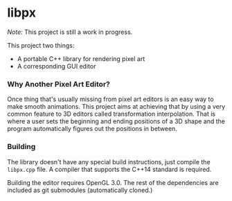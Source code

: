 # libpx

*Note:* This project is still a work in progress.

This project two things:

 - A portable C++ library for rendering pixel art
 - A corresponding GUI editor

### Why Another Pixel Art Editor?

Once thing that's usually missing from pixel art editors is an easy way to make smooth animations.
This project aims at achieving that by using a very common feature to 3D editors called transformation interpolation.
That is where a user sets the beginning and ending positions of a 3D shape and the program automatically figures out the positions in between.

### Building

The library doesn't have any special build instructions, just compile the `libpx.cpp` file.
A compiler that supports the C++14 standard is required.

Building the editor requires OpenGL 3.0. The rest of the dependencies are included as git submodules (automatically cloned.)
